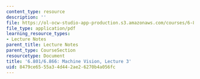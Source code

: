 ```yaml
---
content_type: resource
description: ''
file: https://ol-ocw-studio-app-production.s3.amazonaws.com/courses/6-801-machine-vision-fall-2020/8479ce6555a34d442ae26270b4a056fc_MIT6_801F20_lec3.pdf
file_type: application/pdf
learning_resource_types:
- Lecture Notes
parent_title: Lecture Notes
parent_type: CourseSection
resourcetype: Document
title: '6.801/6.866: Machine Vision, Lecture 3'
uid: 8479ce65-55a3-4d44-2ae2-6270b4a056fc
---
```

